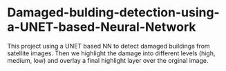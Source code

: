 # Damaged-bulding-detection-using-a-UNET-based-Neural-Network
 This project using a UNET based NN to detect damaged buildings from satellite images. Then we highlight the damage into different levels (high, medium, low) and overlay a final highlight layer over the orginal image.

